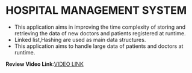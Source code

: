 # HOSPITAL MANAGEMENT SYSTEM
* This application aims in improving the time complexity of storing and retrieving the data of new doctors and patients registered at runtime.
* Linked list,Hashing are used as main data structures.
* This application aims to handle large data of patients and doctors at runtime.

<b>Review Video Link</b>:<a href="https://youtu.be/N9XJg98TkE8">VIDEO LINK</a>
